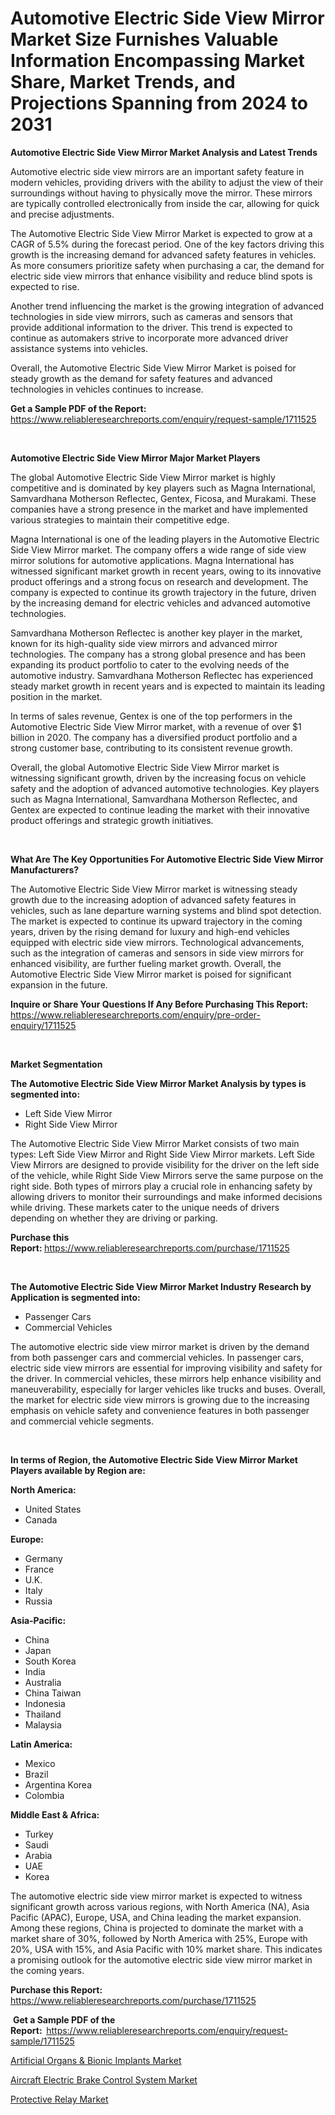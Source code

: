 <p><h1>Automotive Electric Side View Mirror Market Size Furnishes Valuable Information Encompassing Market Share, Market Trends, and Projections Spanning from 2024 to 2031</h1></p><p><strong>Automotive Electric Side View Mirror Market Analysis and Latest Trends</strong></p>
<p><p>Automotive electric side view mirrors are an important safety feature in modern vehicles, providing drivers with the ability to adjust the view of their surroundings without having to physically move the mirror. These mirrors are typically controlled electronically from inside the car, allowing for quick and precise adjustments.</p><p>The Automotive Electric Side View Mirror Market is expected to grow at a CAGR of 5.5% during the forecast period. One of the key factors driving this growth is the increasing demand for advanced safety features in vehicles. As more consumers prioritize safety when purchasing a car, the demand for electric side view mirrors that enhance visibility and reduce blind spots is expected to rise.</p><p>Another trend influencing the market is the growing integration of advanced technologies in side view mirrors, such as cameras and sensors that provide additional information to the driver. This trend is expected to continue as automakers strive to incorporate more advanced driver assistance systems into vehicles.</p><p>Overall, the Automotive Electric Side View Mirror Market is poised for steady growth as the demand for safety features and advanced technologies in vehicles continues to increase.</p></p>
<p><strong>Get a Sample PDF of the Report:&nbsp;</strong> <a href="https://www.reliableresearchreports.com/enquiry/request-sample/1711525">https://www.reliableresearchreports.com/enquiry/request-sample/1711525</a></p>
<p>&nbsp;</p>
<p><strong>Automotive Electric Side View Mirror Major Market Players</strong></p>
<p><p>The global Automotive Electric Side View Mirror market is highly competitive and is dominated by key players such as Magna International, Samvardhana Motherson Reflectec, Gentex, Ficosa, and Murakami. These companies have a strong presence in the market and have implemented various strategies to maintain their competitive edge.</p><p>Magna International is one of the leading players in the Automotive Electric Side View Mirror market. The company offers a wide range of side view mirror solutions for automotive applications. Magna International has witnessed significant market growth in recent years, owing to its innovative product offerings and a strong focus on research and development. The company is expected to continue its growth trajectory in the future, driven by the increasing demand for electric vehicles and advanced automotive technologies.</p><p>Samvardhana Motherson Reflectec is another key player in the market, known for its high-quality side view mirrors and advanced mirror technologies. The company has a strong global presence and has been expanding its product portfolio to cater to the evolving needs of the automotive industry. Samvardhana Motherson Reflectec has experienced steady market growth in recent years and is expected to maintain its leading position in the market.</p><p>In terms of sales revenue, Gentex is one of the top performers in the Automotive Electric Side View Mirror market, with a revenue of over $1 billion in 2020. The company has a diversified product portfolio and a strong customer base, contributing to its consistent revenue growth.</p><p>Overall, the global Automotive Electric Side View Mirror market is witnessing significant growth, driven by the increasing focus on vehicle safety and the adoption of advanced automotive technologies. Key players such as Magna International, Samvardhana Motherson Reflectec, and Gentex are expected to continue leading the market with their innovative product offerings and strategic growth initiatives.</p></p>
<p>&nbsp;</p>
<p><strong>What Are The Key Opportunities For Automotive Electric Side View Mirror Manufacturers?</strong></p>
<p><p>The Automotive Electric Side View Mirror market is witnessing steady growth due to the increasing adoption of advanced safety features in vehicles, such as lane departure warning systems and blind spot detection. The market is expected to continue its upward trajectory in the coming years, driven by the rising demand for luxury and high-end vehicles equipped with electric side view mirrors. Technological advancements, such as the integration of cameras and sensors in side view mirrors for enhanced visibility, are further fueling market growth. Overall, the Automotive Electric Side View Mirror market is poised for significant expansion in the future.</p></p>
<p><strong>Inquire or Share Your Questions If Any Before Purchasing This Report:</strong> <a href="https://www.reliableresearchreports.com/enquiry/pre-order-enquiry/1711525">https://www.reliableresearchreports.com/enquiry/pre-order-enquiry/1711525</a></p>
<p>&nbsp;</p>
<p><strong>Market Segmentation</strong></p>
<p><strong>The Automotive Electric Side View Mirror Market Analysis by types is segmented into:</strong></p>
<p><ul><li>Left Side View Mirror</li><li>Right Side View Mirror</li></ul></p>
<p><p>The Automotive Electric Side View Mirror Market consists of two main types: Left Side View Mirror and Right Side View Mirror markets. Left Side View Mirrors are designed to provide visibility for the driver on the left side of the vehicle, while Right Side View Mirrors serve the same purpose on the right side. Both types of mirrors play a crucial role in enhancing safety by allowing drivers to monitor their surroundings and make informed decisions while driving. These markets cater to the unique needs of drivers depending on whether they are driving or parking.</p></p>
<p><strong>Purchase this Report:&nbsp;</strong><a href="https://www.reliableresearchreports.com/purchase/1711525">https://www.reliableresearchreports.com/purchase/1711525</a></p>
<p>&nbsp;</p>
<p><strong>The Automotive Electric Side View Mirror Market Industry Research by Application is segmented into:</strong></p>
<p><ul><li>Passenger Cars</li><li>Commercial Vehicles</li></ul></p>
<p><p>The automotive electric side view mirror market is driven by the demand from both passenger cars and commercial vehicles. In passenger cars, electric side view mirrors are essential for improving visibility and safety for the driver. In commercial vehicles, these mirrors help enhance visibility and maneuverability, especially for larger vehicles like trucks and buses. Overall, the market for electric side view mirrors is growing due to the increasing emphasis on vehicle safety and convenience features in both passenger and commercial vehicle segments.</p></p>
<p>&nbsp;</p>
<p><strong>In terms of Region, the Automotive Electric Side View Mirror Market Players available by Region are:</strong></p>
<p>
    <p> <strong> North America: </strong>
        <ul>
            <li>United States</li>
            <li>Canada</li>
        </ul>
        </p> 
    <p> <strong> Europe: </strong>
        <ul>
            <li>Germany</li>
            <li>France</li>
            <li>U.K.</li>
            <li>Italy</li>
            <li>Russia</li>
        </ul>
        </p> 
    <p> <strong> Asia-Pacific: </strong>
        <ul>
            <li>China</li>
            <li>Japan</li>
            <li>South Korea</li>
            <li>India</li>
            <li>Australia</li>
            <li>China Taiwan</li>
            <li>Indonesia</li>
            <li>Thailand</li>
            <li>Malaysia</li>
        </ul>
        </p> 
    <p> <strong> Latin America: </strong>
        <ul>
            <li>Mexico</li>
            <li>Brazil</li>
            <li>Argentina Korea</li>
            <li>Colombia</li>
        </ul>
        </p> 
    <p> <strong> Middle East & Africa: </strong>
        <ul>
            <li>Turkey</li>
            <li>Saudi</li>
            <li>Arabia</li>
            <li>UAE</li>
            <li>Korea</li>
        </ul>
    </p>
    </p>
<p><p>The automotive electric side view mirror market is expected to witness significant growth across various regions, with North America (NA), Asia Pacific (APAC), Europe, USA, and China leading the market expansion. Among these regions, China is projected to dominate the market with a market share of 30%, followed by North America with 25%, Europe with 20%, USA with 15%, and Asia Pacific with 10% market share. This indicates a promising outlook for the automotive electric side view mirror market in the coming years.</p></p>
<p><strong>Purchase this Report: </strong><a href="https://www.reliableresearchreports.com/purchase/1711525">https://www.reliableresearchreports.com/purchase/1711525</a></p>
<p>&nbsp;<strong>Get a Sample PDF of the Report:&nbsp;&nbsp;</strong><a href="https://www.reliableresearchreports.com/enquiry/request-sample/1711525">https://www.reliableresearchreports.com/enquiry/request-sample/1711525</a></p>
<p><strong></strong></p>
<p><p><a href="https://view.publitas.com/reportprime-1/artificial-organs-bionic-implants-market-size-share-trends-analysis-report-by-application-regional-outlook-competitive-strategies-and-segment-forecasts-2023-2030/">Artificial Organs & Bionic Implants Market</a></p><p><a href="https://view.publitas.com/reportprime-1/aircraft-electric-brake-control-system-market-size-share-trends-analysis-report-by-application-regional-outlook-competitive-strategies-and-segment-forecasts-2023-2030/">Aircraft Electric Brake Control System Market</a></p><p><a href="https://view.publitas.com/reportprime-1/protective-relay-market-challenges-opportunities-and-growth-drivers-and-major-market-players-forecasted-for-period-from-2023-2030/">Protective Relay Market</a></p></p>